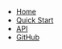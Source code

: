 <!-- docs/_navbar.md -->

* [Home](/)
* [Quick Start](QUICK_START.md)
* [API](README.md#api-endpoints)
* [GitHub](https://github.com/jabawack81/posthog_pi)

